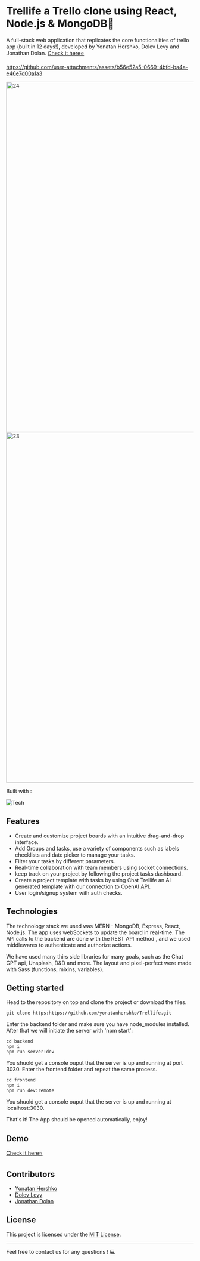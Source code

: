 <h1>Trellife a Trello clone using React, Node.js & MongoDB🌳</h1>

A full-stack web application that replicates the core functionalities of trello app (built in 12 days!), developed by Yonatan Hershko, Dolev Levy and Jonathan Dolan.
[Check it here⭐](https://trellife.onrender.com/)


https://github.com/user-attachments/assets/b56e52a5-0669-4bfd-ba4a-e46e7d00a1a3

<div>
<img width="940" alt="24" src="https://github.com/user-attachments/assets/4f64395b-33bf-4cf0-affa-5fd11d272f19">
<img width="940" alt="23" src="https://github.com/user-attachments/assets/35b2766a-5dd0-4a56-8c56-bf095a949f3f">
</div>

Built with :

![Tech](https://skillicons.dev/icons?i=js,html,css,sass,react,redux,mongodb,nodejs,vite,&perline=10)

## Features

- Create and customize project boards with an intuitive drag-and-drop interface.
- Add Groups and tasks, use a variety of components such as labels checklists and date picker to manage your tasks.
- Filter your tasks by different parameters.
- Real-time collaboration with team members using socket connections.
- keep track on your project by following the project tasks dashboard.
- Create a project template with tasks by using Chat Trellife an AI generated template with our connection to OpenAI API.
- User login/signup system with auth checks.

## Technologies

The technology stack we used was MERN - MongoDB, Express, React, Node.js.
The app uses webSockets to update the board in real-time.
The API calls to the backend are done with the REST API method , and we used middlewares to authenticate and authorize actions.

We have used many thirs side libraries for many goals, such as the Chat GPT api, Unsplash, D&D and more.
The layout and pixel-perfect were made with Sass (functions, mixins, variables). 

## Getting started

Head to the repository on top and clone the project or download the files.

```
git clone https:https://github.com/yonatanhershko/Trellife.git
```

Enter the backend folder and make sure you have node_modules installed. After that we will initiate the server with 'npm start':

```
cd backend
npm i 
npm run server:dev
```

You shuold get a console ouput that the server is up and running at port 3030.
Enter the frontend folder and repeat the same process.

```
cd frontend
npm i 
npm run dev:remote
```

You shuold get a console ouput that the server is up and running at localhost:3030.

That's it! The App should be opened automatically, enjoy!


## Demo

[Check it here⭐](https://trellife.onrender.com/)


## Contributors
- [Yonatan Hershko](https://github.com/yonatanhershko)
- [Dolev Levy](https://github.com/Dolevy97)
- [Jonathan Dolan](https://github.com/JonathanDolan1)

## License

This project is licensed under the [MIT License](LICENSE).

---

Feel free to contact us for any questions ! 💻

